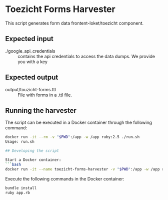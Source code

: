 # Toezicht Forms Harvester

This script generates form data frontent-loket/toezicht component.

## Expected input

<dl>
<dt>./google_api_credentials</dt>
<dd>contains the api credentials to access the data dumps. We provide you with a key</dd>
</dl>

## Expected output
<dl>
<dt>output/touzicht-forms.ttl</dt>
<dd>File with forms in a .ttl file.</dd>
</dl>

## Running the harvester
The script can be executed in a Docker container through the following command:
```bash
docker run -it --rm -v "$PWD":/app -w /app ruby:2.5 ./run.sh
Usage: run.sh

## Developing the script

Start a Docker container:
```bash
docker run -it --name toezicht-forms-harvester -v "$PWD":/app -w /app ruby:2.5 /bin/bash
```

Execute the following commands in the Docker container:
```bash
bundle install
ruby app.rb
```
